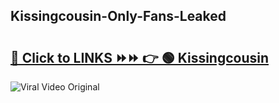 
 ## Kissingcousin-Only-Fans-Leaked

# <h2><a href="https://clipsfans.com/Kissingcousin&ref=git">🔗 Click to LINKS ⏩⏩ 👉 🟢 Kissingcousin </a></h2>

<a href="https://clipsfans.com/Kissingcousin&ref=git" rel="nofollow" data-target="animated-image.originalLink"><img src="https://i.ibb.co.com/xMMVF88/686577567.gif" alt="Viral Video Original" style="max-width: 100%; display: inline-block;" data-target="animated-image.originalImage"></a>
